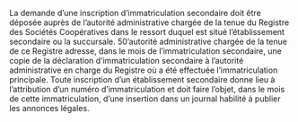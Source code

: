 La demande d’une inscription d’immatriculation secondaire doit être déposée auprès de l’autorité administrative chargée de la tenue du Registre des Sociétés Coopératives dans le ressort duquel est situé l’établissement secondaire ou la succursale.
50’autorité administrative chargée de la tenue de ce Registre adresse, dans le mois de l’immatriculation secondaire, une copie de la déclaration d’immatriculation secondaire à l’autorité administrative en charge du Registre où a été effectuée l’immatriculation principale.
Toute inscription d’un établissement secondaire donne lieu à l’attribution d’un numéro d’immatriculation et doit faire l’objet, dans le mois de cette immatriculation, d’une insertion dans un journal habilité à publier les annonces légales.